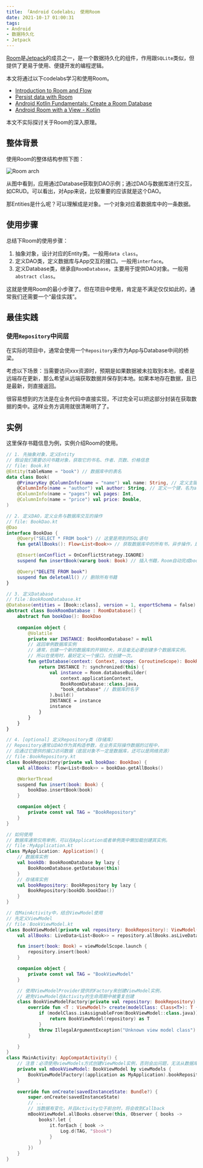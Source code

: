 ```yaml
---
title: 「Android Codelabs」 使用Room
date: 2021-10-17 01:00:31
tags:
- Android
- 数据持久化
- Jetpack
---
```


[Room](https://developer.android.com/jetpack/androidx/releases/room)是[Jetpack](https://developer.android.com/jetpack)的成员之一，是一个数据持久化的组件，作用跟`SQLite`类似，但提供了更易于使用、便捷开发的编程逻辑。



本文将通过以下codelabs学习和使用Room。

* [Introduction to Room and Flow](https://developer.android.com/codelabs/basic-android-kotlin-training-intro-room-flow)
* [Persist data with Room](https://developer.android.com/codelabs/basic-android-kotlin-training-persisting-data-room)
* [Android Kotlin Fundamentals: Create a Room Database](https://developer.android.com/codelabs/kotlin-android-training-room-database)
* [Android Room with a View - Kotlin](https://developer.android.com/codelabs/android-room-with-a-view-kotlin)



本文不实际探讨关于Room的深入原理。

<!-- more -->

## 整体背景

使用Room的整体结构参照下图：

![Room arch](https://developer.android.google.cn/images/training/data-storage/room_architecture.png)

从图中看到，应用通过Database获取到DAO示例；通过DAO与数据库进行交互，如CRUD。可以看出，对App来说，比较重要的应该就是这个DAO。



那Entities是什么呢？可以理解成是对象。一个对象对应着数据库中的一条数据。



## 使用步骤

总结下Room的使用步骤：

1. 抽象对象，设计对应的Entity类。一般用`data class`。
2. 定义DAO类，定义数据库与App交互的接口。一般用`interface`。
3. 定义Database类，继承自`RoomDatabase`，主要用于提供DAO对象。一般用`abstract class`。



这就是使用Room的最小步骤了。但在项目中使用，肯定是不满足仅仅如此的，通常我们还需要一个“最佳实践”。



## 最佳实践

### 使用`Repository`中间层

在实际的项目中，通常会使用一个`Repository`来作为App与Database中间的桥梁。



考虑以下场景：当需要访问xxx资源时，预期是如果数据被未拉取到本地，或者是远端存在更新，那么希望从远端获取数据并保存到本地。如果本地存在数据，且已是最新，则直接返回。



很容易想到的方法是在业务代码中直接实现，不过完全可以把这部分封装在获取数据的类中。这样业务方调用就很清晰明了了。



## 实例

这里保存书籍信息为例，实例介绍Room的使用。

```kotlin
// 1. 先抽象对象，定义Entity
// 假设我们需要访问书籍对象，获取它的书名、作者、页数、价格信息
// file: Book.kt
@Entity(tableName = "book") // 数据库中的表名
data class Book(
    @PrimaryKey @ColumnInfo(name = "name") val name: String, // 定义主键，在数据库中的名字为name，类型为String
    @ColumnInfo(name = "author") val author: String, // 定义一个键，名为author
    @ColumnInfo(name = "pages") val pages: Int,
    @ColumnInfo(name = "price") val price: Double,
)

// 2. 定义DAO，定义业务与数据库交互的操作
// file: BookDao.kt
@Dao
interface BookDao {
    @Query("SELECT * FROM book") // 这里是用到的SQL语句
    fun getAllBooks(): Flow<List<Book>> // 获取数据库中的所有书，异步操作，是用来了Kotlin Flow

    @Insert(onConflict = OnConflictStrategy.IGNORE)
    suspend fun insertBook(vararg book: Book) // 插入书籍，Room自动完成book到数据库条目的转换。onConflict定义了当遇到相同条目时的处理策略

    @Query("DELETE FROM book")
    suspend fun deleteAll() // 删除所有书籍
}

// 3. 定义Database
// file：BookRoomDatabase.kt
@Database(entities = [Book::class], version = 1, exportSchema = false)
abstract class BookRoomDatabase : RoomDatabase() {
    abstract fun bookDao(): BookDao
  
    companion object {
        @Volatile
        private var INSTANCE: BookRoomDatabase? = null
        // 返回单例数据库实例
        // 通常，创建一个新的数据库的开销较大，并且毫无必要创建多个数据库实例。
        // 所以在使用时，最好定义一个接口，仅创建一次。
        fun getDatabase(context: Context, scope: CoroutineScope): BookRoomDatabase {
            return INSTANCE ?: synchronized(this) {
                val instance = Room.databaseBuilder(
                    context.applicationContext,
                    BookRoomDatabase::class.java,
                    "book_database" // 数据库的名字
                ).build()
                INSTANCE = instance
                instance
            }
        }
    }
}

// 4. [optional] 定义Repository类（存储库）
// Repository通常以DAO作为其构造参数，在业务实际操作数据的过程中，
// 应通过它提供的接口访问数据（底层对象不一定是数据库，还可以是网络资源）
// file：BookRepository.kt
class BookRepository(private val bookDao: BookDao) {
    val allBooks: Flow<List<Book>> = bookDao.getAllBooks()

    @WorkerThread
    suspend fun insert(book: Book) {
        bookDao.insertBook(book)
    }

    companion object {
        private const val TAG = "BookRepository"
    }
}

// 如何使用
// 数据库通常仅用单例，可以在Application或者单例类中懒加载创建其实例。
// file：MyApplication.kt
class MyApplication: Application() {
    // 数据库实例
    val bookDb: BookRoomDatabase by lazy {
        BookRoomDatabase.getDatabase(this)
    }
    // 存储库实例
    val bookRepository: BookRepository by lazy {
        BookRepository(bookDb.bookDao())
    }
}

// 在MainActivity中，结合ViewModel使用
// 先定义ViewModel
// file：BookViewModel.kt
class BookViewModel(private val repository: BookRepository): ViewModel() {
    val allBooks: LiveData<List<Book>> = repository.allBooks.asLiveData()

    fun insert(book: Book) = viewModelScope.launch {
        repository.insert(book)
    }

    companion object {
        private const val TAG = "BookViewModel"
    }

    // 使用ViewModelProvider提供的Factory来创建ViewModel实例，
    // 避免ViewModel在Activity的生命周期中被重复创建
    class BookViewModelFactory(private val repository: BookRepository): ViewModelProvider.Factory {
        override fun <T : ViewModel?> create(modelClass: Class<T>): T {
            if (modelClass.isAssignableFrom(BookViewModel::class.java)) {
                return BookViewModel(repository) as T
            }
            throw IllegalArgumentException("Unknown view model class")
        }

    }
}
class MainActivity: AppCompatActivity() {
    // 注意：必须使用viewModels方式创建ViewModel实例，否则会出问题，无法从数据库读or写数据
    private val mBookViewModel: BookViewModel by viewModels {
        BookViewModelFactory((application as MyApplication).bookRepository)
    }
  
    override fun onCreate(savedInstanceState: Bundle?) {
        super.onCreate(savedInstanceState)
        // ...
        // 当数据有变化，并且Activity位于前台时，将会收到Callback
        mBookViewModel.allBooks.observe(this, Observer { books ->
            books?.let {
                it.forEach { book ->
                    Log.d(TAG, "$book")
                }
            }
        })
    }
}
```



